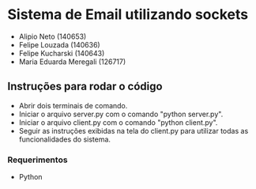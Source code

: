 # Sistema de Email utilizando sockets

- Alipio Neto (140653)
- Felipe Louzada (140636)
- Felipe Kucharski (140643)
- Maria Eduarda Meregali (126717)

## Instruções para rodar o código

- Abrir dois terminais de comando.
- Iniciar o arquivo server.py com o comando "python server.py".
- Iniciar o arquivo client.py com o comando "python client.py".
- Seguir as instruções exibidas na tela do client.py para utilizar todas as funcionalidades do sistema.

### Requerimentos

- Python
